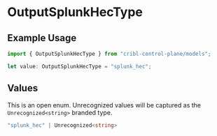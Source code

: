# OutputSplunkHecType

## Example Usage

```typescript
import { OutputSplunkHecType } from "cribl-control-plane/models";

let value: OutputSplunkHecType = "splunk_hec";
```

## Values

This is an open enum. Unrecognized values will be captured as the `Unrecognized<string>` branded type.

```typescript
"splunk_hec" | Unrecognized<string>
```